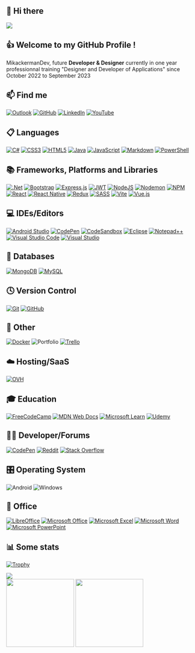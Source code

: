 <!--
[![Readme Card](https://github-readme-stats.vercel.app/api/pin/?username=mikackermandev&repo=Cours_React-WeatherApp)](https://github.com/MikackermanDev/Cours_React-WeatherApp)
-->

## 👋 Hi there
[![](https://github.com/MikackermanDev/MikackermanDev/blob/main/MikackermanGif.gif)](https://www.MikackermanDev.fr/)

## 👍 Welcome to my GitHub Profile !

MikackermanDev, future **Developer & Designer** currently in one year professionnal training "Designer and Developer of Applications" since October 2022 to September 2023

## 📫 Find me
[![Outlook](https://img.shields.io/badge/Outlook-0078D4?&logo=microsoft-outlook&logoColor=white)](mailto:mikackerman093@outlook.fr)
[![GitHub](https://img.shields.io/badge/github-%23121011.svg?logo=github&logoColor=white)](https://github.com/MikackermanDev)
[![LinkedIn](https://img.shields.io/badge/linkedin-%230077B5.svg?&logo=linkedin)](https://www.linkedin.com/in/MikackermanDev/)
[![YouTube](https://img.shields.io/badge/YouTube-%23FF0000.svg?logo=YouTube&logoColor=white)](https://www.youtube.com/@MikackermanDev)

## 📋 Languages
[![C#](https://img.shields.io/badge/C%23-%23239120.svg?&logo=c-sharp&logoColor=white)](https://en.wikipedia.org/wiki/C_Sharp_(programming_language))
[![CSS3](https://img.shields.io/badge/CSS_3-%231572B6.svg?&logo=css3&logoColor=white)](https://en.wikipedia.org/wiki/CSS)
[![HTML5](https://img.shields.io/badge/HTML_5-%23E34F26.svg?&logo=html5&logoColor=white)](https://en.wikipedia.org/wiki/HTML)
[![Java](https://img.shields.io/badge/Java-%23ED8B00.svg?&logo=java&logoColor=white)](https://www.java.com)
[![JavaScript](https://img.shields.io/badge/JavaScript-%23323330.svg?&logo=javascript&logoColor=%23F7DF1E)](https://en.wikipedia.org/wiki/JavaScript)
[![Markdown](https://img.shields.io/badge/Markdown-%23000000.svg?&logo=markdown&logoColor=white)](https://en.wikipedia.org/wiki/Markdown)
[![PowerShell](https://img.shields.io/badge/PowerShell-%235391FE.svg?&logo=powershell&logoColor=white)](https://en.wikipedia.org/wiki/PowerShell)

## 📚 Frameworks, Platforms and Libraries
[![.Net](https://img.shields.io/badge/.NET-5C2D91?&logo=.net&logoColor=white)](https://dotnet.microsoft.com)
[![Bootstrap](https://img.shields.io/badge/BootStrap-%23563D7C.svg?&logo=bootstrap&logoColor=white)]()
[![Express.js](https://img.shields.io/badge/Express.js-%23404d59.svg?&logo=express&logoColor=%2361DAFB)](https://expressjs.com/fr/)
[![JWT](https://img.shields.io/badge/JWT-black?&logo=JSON%20web%20tokens)](https://jwt.io/)
[![NodeJS](https://img.shields.io/badge/Node.js-6DA55F?&logo=node.js&logoColor=white)](https://nodejs.org)
[![Nodemon](https://img.shields.io/badge/Nodemon-%23323330.svg?&logo=nodemon&logoColor=%BBDEAD)](https://nodemon.io/)
[![NPM](https://img.shields.io/badge/NPM-%23CB3837.svg?&logo=npm&logoColor=white)](https://www.npmjs.com/)
[![React](https://img.shields.io/badge/React-%2320232a.svg?&logo=react&logoColor=%2361DAFB)](https://fr.reactjs.org/)
[![React Native](https://img.shields.io/badge/React_Native-%2320232a.svg?&logo=react&logoColor=%2361DAFB)](https://reactnative.dev/)
[![Redux](https://img.shields.io/badge/Redux-%23593d88.svg?&logo=redux&logoColor=white)]()
[![SASS](https://img.shields.io/badge/SASS-hotpink.svg?&logo=SASS&logoColor=white)]()
[![Vite](https://img.shields.io/badge/Vite-%23646CFF.svg?&logo=vite&logoColor=white)](https://vitejs.dev/)
[![Vue.js](https://img.shields.io/badge/Vue.js-%2335495e.svg?&logo=vuedotjs&logoColor=%234FC08D)](https://vuejs.org/)

## 💻 IDEs/Editors
[![Android Studio](https://img.shields.io/badge/Android%20Studio-3DDC84.svg?&logo=android-studio&logoColor=white)](https://developer.android.com/studio)
[![CodePen](https://img.shields.io/badge/CodePen-white?&logo=codepen&logoColor=black)](https://codepen.io/)
[![CodeSandbox](https://img.shields.io/badge/CodeSandBox-040404?&logo=codesandbox&logoColor=DBDBDB)](https://codesandbox.io/)
[![Eclipse](https://img.shields.io/badge/Eclipse-2C2255?&logo=eclipse&logoColor=white)](https://www.eclipse.org/downloads/)
[![Notepad++](https://img.shields.io/badge/Notepad++-90E59A.svg?&logo=notepad%2b%2b&logoColor=black)](https://notepad-plus-plus.org/downloads/)
[![Visual Studio Code](https://img.shields.io/badge/Visual%20Studio%20Code-0078d7.svg?&logo=visual-studio-code&logoColor=white)](https://visualstudio.microsoft.com/fr/)
[![Visual Studio](https://img.shields.io/badge/Visual%20Studio-5C2D91.svg?&logo=visual-studio&logoColor=white)](https://visualstudio.microsoft.com/fr/)

## 💾 Databases
[![MongoDB](https://img.shields.io/badge/MongoDB-%234ea94b.svg?&logo=mongodb&logoColor=white)](https://www.mongodb.com)
[![MySQL](https://img.shields.io/badge/MySQL-%2300f.svg?&logo=mysql&logoColor=white)](https://www.mysql.com/)
## 🕓 Version Control
[![Git](https://img.shields.io/badge/Git-%23F05033.svg?&logo=git&logoColor=white)](https://git-scm.com/)
[![GitHub](https://img.shields.io/badge/GitHub-%23121011.svg?&logo=github&logoColor=white)](https://www.github.com/)

## 🤔 Other
[![Docker](https://img.shields.io/badge/Docker-%230db7ed.svg?&logo=docker&logoColor=white)](https://www.docker.com/)
![Portfolio](https://img.shields.io/badge/PortFolio-%23000000.svg?&logo=firefox&logoColor=#FF7139)
[![Trello](https://img.shields.io/badge/Trello-%23026AA7.svg?&logo=Trello&logoColor=white)](https://trello.com/)

## ☁️ Hosting/SaaS
[![OVH](https://img.shields.io/badge/OVH-%23123F6D.svg?&logo=ovh&logoColor=#123F6D)](https://www.ovhcloud.com)

## 🎓 Education
[![FreeCodeCamp](https://img.shields.io/badge/FreeCodeCamp-%23123.svg?&logo=freecodecamp&logoColor=green)](https://www.freecodecamp.org)
[![MDN Web Docs](https://img.shields.io/badge/MDN_Web_Docs-black?&logo=mdnwebdocs&logoColor=white)](https://developer.mozilla.org)
[![Microsoft Learn](https://img.shields.io/badge/Microsoft_Learn-258ffa?&logo=microsoft&logoColor=white)](https://learn.microsoft.com)
[![Udemy](https://img.shields.io/badge/Udemy-A435F0?&logo=Udemy&logoColor=white)](https://www.udemy.com/fr)

## 🧑‍💻 Developer/Forums
[![CodePen](https://img.shields.io/badge/CodePen-000000?&logo=codepen&logoColor=white)](https://codepen.io)
[![Reddit](https://img.shields.io/badge/Reddit-%23FF4500.svg?&logo=Reddit&logoColor=white)](https://reddit.com)
[![Stack Overflow](https://img.shields.io/badge/-StackOverFlow-FE7A16?logo=stack-overflow&logoColor=white)](https://stackoverflow.com)

## 🎛️ Operating System
![Android](https://img.shields.io/badge/Android-3DDC84?&logo=android&logoColor=white)
![Windows](https://img.shields.io/badge/Windows-0078D6?&logo=windows&logoColor=white)

## 🏢 Office
[![LibreOffice](https://img.shields.io/badge/LibreOffice-%2318A303?&logo=LibreOffice&logoColor=white)](https://fr.libreoffice.org/)
[![Microsoft Office](https://img.shields.io/badge/Microsoft_Office-D83B01?&logo=microsoft-office&logoColor=white)](https://www.microsoft.com/fr-fr/microsoft-365/get-started-with-office-2021)
[![Microsoft Excel](https://img.shields.io/badge/Microsoft_Excel-217346?&logo=microsoft-excel&logoColor=white)](https://www.microsoft.com/fr-fr/microsoft-365/excel)
[![Microsoft Word](https://img.shields.io/badge/Microsoft_Word-2B579A?&logo=microsoft-word&logoColor=white)](https://www.microsoft.com/fr-fr/microsoft-365/word?activetab=tabs%3afaqheaderregion3)
[![Microsoft PowerPoint](https://img.shields.io/badge/Microsoft_PowerPoint-B7472A?&logo=microsoft-powerpoint&logoColor=white)](https://www.microsoft.com/fr-fr/microsoft-365/powerpoint)

## 📊 Some stats
[![Trophy](https://github-profile-trophy.vercel.app/?username=mikackermandev&theme=onedark&rank=SECRET,SSS,SS,S,AAA,AA,A&no-bg=true&no-frame=true&margin-w=16)](https://github.com/ryo-ma/github-profile-trophy)

<!--
<img height="200px" src="https://github-readme-stats.vercel.app/api/top-langs/?username=mikackermandev&hide_border=true&layout=compact&langs_count=6,&theme=tokyonight" />
-->

<!--
![GitHub Vercel](https://github-readme-stats.vercel.app/api/top-langs/?username=mikackermandev&hide_border=true&layout=compact&langs_count=6&theme=blue-green)
![GitHub Contribution](https://github-readme-stats.vercel.app/api?username=mikackermandev&hide_border=true&theme=blue-green&show_icons=true&count_private=true)
![GitHub Streak](https://github-readme-streak-stats.herokuapp.com?user=mikackermandev&hide_border=true&theme=blue-green)
-->

<picture>
<source 
  srcset="https://github-readme-stats.vercel.app/api/top-langs/?username=mikackermandev&hide_border=true&layout=compact&langs_count=6&theme=tokyonight"
  media="(prefers-color-scheme: dark)"
/>
<source
  srcset="https://github-readme-stats.vercel.app/api/top-langs/?username=mikackermandev&hide_border=true&layout=compact&langs_count=6&theme=tokyonight-duo"
  media="(prefers-color-scheme: light), (prefers-color-scheme: no-preference)"
/>
<img src="https://github-readme-stats.vercel.app/api/top-langs/?username=mikackermandev&hide_border=true&layout=compact&langs_count=6&" />
</picture>

</br>

<picture>
<source 
  srcset="https://github-readme-stats.vercel.app/api?username=mikackermandev&hide_border=true&show_icons=true&theme=tokyonight"
  media="(prefers-color-scheme: dark)"
/>
<source
  srcset="https://github-readme-stats.vercel.app/api?username=mikackermandev&hide_border=true&show_icons=true&theme=tokyonight-duo"
  media="(prefers-color-scheme: light), (prefers-color-scheme: no-preference)"
/>
<img height="180px" src="https://github-readme-stats.vercel.app/api?username=mikackermandev&hide_border=true&show_icons=true&hide_border=true" />
</picture>

<picture>
<source 
  srcset="https://github-readme-streak-stats.herokuapp.com?user=mikackermandev&hide_border=true&theme=tokyonight"
  media="(prefers-color-scheme: dark)"
/>
<source
  srcset="https://github-readme-streak-stats.herokuapp.com?user=mikackermandev&hide_border=true&theme=tokyonight-duo"
  media="(prefers-color-scheme: light), (prefers-color-scheme: no-preference)"
/>
<img height="180px" src="https://github-readme-streak-stats.herokuapp.com?user=mikackermandev&hide_border=true" />
</picture>

<!--
https://github.com/anuraghazra/github-readme-stats#github-stats-card
https://github.com/DenverCoder1/github-readme-streak-stats
https://github.com/Ileriayo/markdown-badges

https://github.com/adamalston/adamalston/blob/master/README.md
-->
